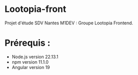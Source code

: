 # Lootopia-front
Projet d'étude SDV Nantes M1DEV : Groupe Lootopia Frontend.

# Prérequis : 
- Node.js version 22.13.1
- npm version 11.1.0
- Angular version 19
